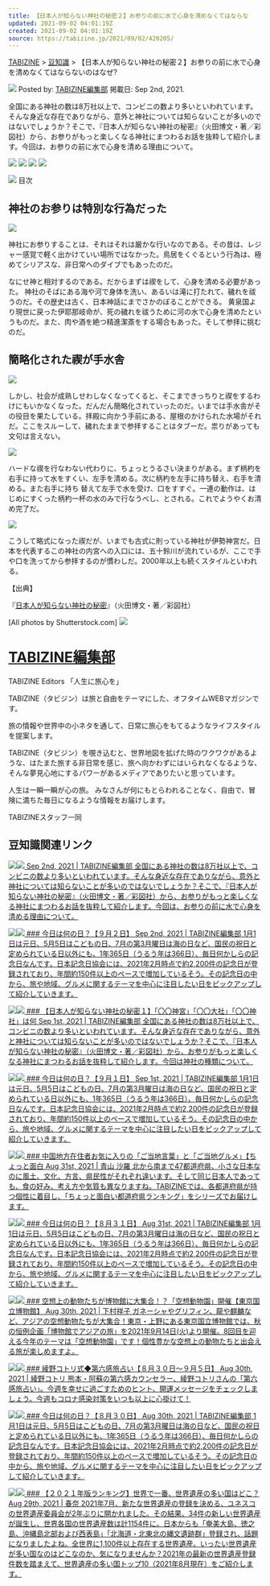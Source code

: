```yaml
---
title: 【日本人が知らない神社の秘密２】お参りの前に水で心身を清めなくてはならな
updated: 2021-09-02 04:01:19Z
created: 2021-09-02 04:01:19Z
source: https://tabizine.jp/2021/09/02/420205/
---
```


 [TABIZINE](https://tabizine.jp) > [豆知識](https://tabizine.jp/trivia/) > 【日本人が知らない神社の秘密２】お参りの前に水で心身を清めなくてはならないのはなぜ?

![](https://tabizine.jp/wp-content/ps_profile_image/6/editors-thumbnail.png)
Posted by: [TABIZINE編集部](https://tabizine.jp/author/tabizineeditors/)
掲載日: Sep 2nd, 2021.

全国にある神社の数は8万社以上で、コンビニの数より多いといわれています。そんな身近な存在でありながら、意外と神社については知らないことが多いのではないでしょうか？そこで、『日本人が知らない神社の秘密』（火田博文・著／彩図社）から、お参りがもっと楽しくなる神社にまつわるお話を抜粋して紹介します。今回は、お参りの前に水で心身を清める理由について。

[![](https://tabizine.jp/wp-content/uploads/2018/12/btn_facebook.svg)](http://www.facebook.com/share.php?u=https://tabizine.jp/2021/09/02/420205/) [![](https://tabizine.jp/wp-content/uploads/2018/12/btn_hatena.svg)](http://b.hatena.ne.jp/add?mode=confirm&url=https://tabizine.jp/2021/09/02/420205/) [![](https://tabizine.jp/wp-content/uploads/2018/12/btn_line.svg)](http://line.me/R/msg/text/?%E3%80%90%E6%97%A5%E6%9C%AC%E4%BA%BA%E3%81%8C%E7%9F%A5%E3%82%89%E3%81%AA%E3%81%84%E7%A5%9E%E7%A4%BE%E3%81%AE%E7%A7%98%E5%AF%86%EF%BC%92%E3%80%91%E3%81%8A%E5%8F%82%E3%82%8A%E3%81%AE%E5%89%8D%E3%81%AB%E6%B0%B4%E3%81%A7%E5%BF%83%E8%BA%AB%E3%82%92%E6%B8%85%E3%82%81%E3%81%AA%E3%81%8F%E3%81%A6%E3%81%AF%E3%81%AA%E3%82%89%E3%81%AA%E3%81%84%E3%81%AE%E3%81%AF%E3%81%AA%E3%81%9C?%0D%0Ahttps://tabizine.jp/2021/09/02/420205/) ![](https://tabizine.jp/wp-content/uploads/2018/12/btn_comment.svg)

![](https://tabizine.jp/wp-content/uploads/2021/09/420205-01.jpg)
目次

## 神社のお参りは特別な行為だった

![](https://tabizine.jp/wp-content/uploads/2021/09/420205-02.jpg)

神社にお参りすることは、それはそれは厳かな行いなのである。その昔は、レジャー感覚で軽く出かけていい場所ではなかった。鳥居をくぐるという行為は、極めてシリアスな、非日常へのダイブでもあったのだ。

なにせ神と相対するのである。だからまずは禊をして、心身を清める必要があった。 神社のそばにある海や河で身体を洗い、あるいは滝に打たれて、穢れを祓うのだ。その歴史は古く、日本神話にまでさかのぼることができる。 黄泉国より現世に戻った伊耶那岐命が、死の穢れを祓うために河の水で心身を清めたというものだ。また、肉や酒を絶つ精進潔斎をする場合もあった。そして参拝に挑むのだ。

## 簡略化された禊が手水舎

![](https://tabizine.jp/wp-content/uploads/2021/09/420205-03-768x512.jpg)

しかし、社会が成熟しせわしなくなってくると、そこまできっちりと禊をするわけにもいかなくなった。だんだん簡略化されていったのだ。いまでは手水舎がその役目を果たしている。拝殿に向かう手前にある、屋根のかけられた水場がそれだ。ここをスルーして、穢れたままで参拝することはタブーだ。祟りがあっても文句は言えない。

![](https://tabizine.jp/wp-content/uploads/2021/09/420205-04.jpg)

ハードな禊を行なわない代わりに、ちょっとうるさい決まりがある。まず柄杓を右手に持って水をすくい、左手を清める。次に柄杓を左手に持ち替え、右手を清める。また右手に持ち 替えて左手で水を受け、口をすすぐ。一連の動作は、はじめにすくった柄杓一杯の水のみで行なうべし、とされる。これでようやくお清め完了だ。

![](https://tabizine.jp/wp-content/uploads/2021/09/420205-05.jpg)

こうして略式になった禊だが、いまでも古式に則っている神社が伊勢神宮だ。日本を代表するこの神社の内宮への入口には、五十鈴川が流れているが、ここで手や口を洗ってから参拝するのが慣わしだ。2000年以上も続くスタイルといわれる。

【出典】

『[日本人が知らない神社の秘密](https://www.amazon.co.jp/%E6%97%A5%E6%9C%AC%E4%BA%BA%E3%81%8C%E7%9F%A5%E3%82%89%E3%81%AA%E3%81%84-%E7%A5%9E%E7%A4%BE%E3%81%AE%E7%A7%98%E5%AF%86-%E5%BD%A9%E5%9B%B3%E7%A4%BE%E6%96%87%E5%BA%AB-%E7%81%AB%E7%94%B0-%E5%8D%9A%E6%96%87/dp/480130219X)』（火田博文・著／彩図社）

[All photos by Shutterstock.com]
![](https://tabizine.jp/wp-content/ps_profile_image/6/editors-standard.png)

# [TABIZINE編集部](https://tabizine.jp/author/tabizineeditors/)

TABIZINE Editors
「人生に旅心を」

TABIZINE（タビジン）は旅と自由をテーマにした、オフタイムWEBマガジンです。

旅の情報や世界中の小ネタを通して、日常に旅心をもてるようなライフスタイルを提案します。

TABIZINE（タビジン）を覗き込むと、世界地図を拡げた時のワクワクがあるような、はたまた旅する非日常を感じ、旅へ向かわずにはいられなくなるような、そんな夢見心地にするパワーがあるメディアでありたいと思っています。

人生は一瞬一瞬が心の旅。
みなさんが何にもとらわれることなく、自由で、冒険に満ちた毎日になるような情報をお届けします。

TABIZINEスタッフ一同

## 豆知識関連リンク

[![](https://tabizine.jp/wp-content/uploads/2021/09/420205-03-320x180.jpg)![](https://tabizine.jp/wp-content/uploads/2021/09/420205-03-200x150.jpg)  Sep 2nd, 2021 | TABIZINE編集部  全国にある神社の数は8万社以上で、コンビニの数より多いといわれています。そんな身近な存在でありながら、意外と神社については知らないことが多いのではないでしょうか？そこで、『日本人が知らない神社の秘密』（火田博文・著／彩図社）から、お参りがもっと楽しくなる神社にまつわるお話を抜粋して紹介します。今回は、お参りの前に水で心身を清める理由について。](https://tabizine.jp/2021/09/02/420205/)

[![](https://tabizine.jp/wp-content/uploads/2021/08/417984-02-320x180.jpg)![](https://tabizine.jp/wp-content/uploads/2021/08/417984-02-200x150.jpg)  ### 今日は何の日？【９月２日】  Sep 2nd, 2021 | TABIZINE編集部  1月1日は元日、5月5日はこどもの日、7月の第3月曜日は海の日など、国民の祝日と定められている日以外にも、1年365日（うるう年は366日）、毎日何かしらの記念日なんです。日本記念日協会には、2021年2月時点で約2,200件の記念日が登録されており、年間約150件以上のペースで増加しているそう。その記念日の中から、旅や地域、グルメに関するテーマを中心に注目したい日をピックアップして紹介していきます。](https://tabizine.jp/2021/09/02/417984/)

[![](https://tabizine.jp/wp-content/uploads/2021/09/420202-03-320x180.jpg)![](https://tabizine.jp/wp-content/uploads/2021/09/420202-03-200x150.jpg)  ### 【日本人が知らない神社の秘密１】「〇〇神宮」「〇〇大社」「〇〇神社」は何  Sep 1st, 2021 | TABIZINE編集部  全国にある神社の数は8万社以上で、コンビニの数より多いといわれています。そんな身近な存在でありながら、意外と神社については知らないことが多いのではないでしょうか？そこで、『日本人が知らない神社の秘密』（火田博文・著／彩図社）から、お参りがもっと楽しくなる神社にまつわるお話を抜粋して紹介します。今回は神社の種類について。](https://tabizine.jp/2021/09/01/420202/)

[![](https://tabizine.jp/wp-content/uploads/2021/08/417977-03-320x180.jpg)![](https://tabizine.jp/wp-content/uploads/2021/08/417977-03-200x150.jpg)  ### 今日は何の日？【９月１日】  Sep 1st, 2021 | TABIZINE編集部  1月1日は元日、5月5日はこどもの日、7月の第3月曜日は海の日など、国民の祝日と定められている日以外にも、1年365日（うるう年は366日）、毎日何かしらの記念日なんです。日本記念日協会には、2021年2月時点で約2,200件の記念日が登録されており、年間約150件以上のペースで増加しているそう。その記念日の中から、旅や地域、グルメに関するテーマを中心に注目したい日をピックアップして紹介していきます。](https://tabizine.jp/2021/09/01/417977/)

[![](https://tabizine.jp/wp-content/uploads/2021/08/415968-04-320x180.jpg)![](https://tabizine.jp/wp-content/uploads/2021/08/415968-04-200x150.jpg)  ### 中国地方在住者お気に入りの「ご当地言葉」と「ご当地グルメ」【ちょっと面白  Aug 31st, 2021 | 青山 沙羅  北から南まで47都道府県、小さな日本なのに風土、文化、方言、県民性がそれぞれ違います。そして同じ日本人であっても、食の好み、考え方や気質も異なりますね。TABIZINEでは、各都道府県が持つ個性に着目し、「ちょっと面白い都道府県ランキング」をシリーズでお届けします。](https://tabizine.jp/2021/08/31/415968/)

[![](https://tabizine.jp/wp-content/uploads/2021/08/417970-04-320x180.jpg)![](https://tabizine.jp/wp-content/uploads/2021/08/417970-04-200x150.jpg)  ### 今日は何の日？【８月３１日】  Aug 31st, 2021 | TABIZINE編集部  1月1日は元日、5月5日はこどもの日、7月の第3月曜日は海の日など、国民の祝日と定められている日以外にも、1年365日（うるう年は366日）、毎日何かしらの記念日なんです。日本記念日協会には、2021年2月時点で約2,200件の記念日が登録されており、年間約150件以上のペースで増加しているそう。その記念日の中から、旅や地域、グルメに関するテーマを中心に注目したい日をピックアップして紹介していきます。](https://tabizine.jp/2021/08/31/417970/)

[![](https://tabizine.jp/wp-content/uploads/2021/08/418770-13-320x180.jpg)![](https://tabizine.jp/wp-content/uploads/2021/08/418770-13-768x576.jpg)  ### 空想上の動物たちが博物館に大集合！？「空想動物園」開催【東京国立博物館】  Aug 30th, 2021 | 下村祥子  ガネーシャやグリフィン、龍や麒麟など、アジアの空想動物たちが大集合！東京・上野にある東京国立博物館では、秋の恒例企画「博物館でアジアの旅」を2021年9月14日(火)より開催。8回目を迎える今年のテーマは「空想動物園」です！個性豊かな空想上の動物たちと出会える旅が楽しめますよ。](https://tabizine.jp/2021/08/30/418770/)

[![](https://tabizine.jp/wp-content/uploads/2021/08/420701-01-320x180.jpg)![](https://tabizine.jp/wp-content/uploads/2021/08/420701-01-200x150.jpg)  ### 綾野コトリ式◆第六感旅占い【８月３０日～９月５日】  Aug 30th, 2021 | 綾野コトリ  熊本・阿蘇の第六感カウンセラー、綾野コトリさんの「第六感旅占い」。今週を幸せに過ごすためのヒント、開運メッセージをチェックしましょう。今週もコロナ感染対策をいつも以上に心掛けて！](https://tabizine.jp/2021/08/30/420701/)

[![](https://tabizine.jp/wp-content/uploads/2021/08/417691-05-320x180.jpeg)![](https://tabizine.jp/wp-content/uploads/2021/08/417691-05-200x150.jpeg)  ### 今日は何の日？【８月３０日】  Aug 30th, 2021 | TABIZINE編集部  1月1日は元日、5月5日はこどもの日、7月の第3月曜日は海の日など、国民の祝日と定められている日以外にも、1年365日（うるう年は366日）、毎日何かしらの記念日なんです。日本記念日協会には、2021年2月時点で約2,200件の記念日が登録されており、年間約150件以上のペースで増加しているそう。その記念日の中から、旅や地域、グルメに関するテーマを中心に注目したい日をピックアップして紹介していきます。](https://tabizine.jp/2021/08/30/417691/)

[![](https://tabizine.jp/wp-content/uploads/2021/08/420064-12-320x180.jpg)![](https://tabizine.jp/wp-content/uploads/2021/08/420064-12-200x150.jpg)  ### 【２０２１年版ランキング】世界で一番、世界遺産の多い国はどこ？  Aug 29th, 2021 | 春奈  2021年7月、新たな世界遺産の登録を決める、ユネスコの世界遺産委員会が2年ぶりに開かれました。その結果、34件の新しい世界遺産が誕生し、世界各国の世界遺産数は計1154件に。日本からも「奄美大島、徳之島、沖縄島北部および西表島」「北海道・北東北の縄文遺跡群」登録され、話題になりましたよね。全世界に1,100件以上存在する世界遺産。いったい世界遺産が多い国なのはどこなのか、気になりませんか？2021年の最新の世界遺産登録件数を踏まえて、世界遺産の多い国トップ10（2021年8月現在）をご紹介します。](https://tabizine.jp/2021/08/29/420064/)